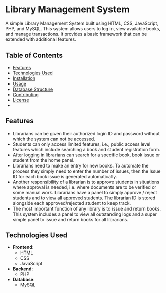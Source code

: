 # Library Management System

A simple Library Management System built using HTML, CSS, JavaScript, PHP, and MySQL. This system allows users to log in, view available books, and manage transactions. It provides a basic framework that can be extended with additional features.

## Table of Contents

- [Features](#features)
- [Technologies Used](#technologies-used)
- [Installation](#installation)
- [Usage](#usage)
- [Database Structure](#database-structure)
- [Contributing](#contributing)
- [License](#license)
- 
## Features

- Librarians can be given their authorized login ID and password without which the system can not be accessed.
- Students can only access limited features, i.e., public access level features which include searching a book and student registration form.
- After logging in librarians can search for a specific book, book issue or student from the home panel.
- Librarians need to make an entry for new books. To automate the process they simply need to enter the number of issues, then the Issue ID for each book issue is generated automatically.
- Another responsibility of a librarian is to approve students in situations where approval is needed, i.e. where documents are to be verified or some manual work. Librarians have a panel to simply approve / reject students and to view all approved students. The librarian ID is stored alongside each approved/rejected student to keep track.
- The most important function of any library is to issue and return books. This system includes a panel to view all outstanding logs and a super simple panel to issue and return books for all librarians.


## Technologies Used

- **Frontend**: 
  - HTML
  - CSS
  - JavaScript
- **Backend**: 
  - PHP
- **Database**: 
  - MySQL

